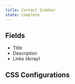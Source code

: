 ```yaml
---
title: Contact Sidebar
state: complete
---
```


## Fields

- Title
- Description
- Links (Array)

## CSS Configurations
